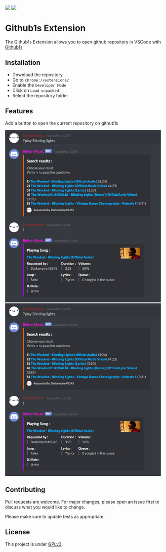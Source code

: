 ![](https://img.shields.io/codefactor/grade/github/Darkempire78/Github1s-Extension?style=for-the-badge) ![](https://img.shields.io/github/repo-size/Darkempire78/Github1s-Extension?style=for-the-badge)

# Github1s Extension

The Github1s Extension allows you to open github repository in VSCode with [Github1s](https://github.com/conwnet/github1s)

## Installation

* Download the repository
* Go to `chrome://extensions/`
* Enable the `Developer Mode`
* Click on `Load unpacked`
* Select the repository folder

## Features

Add a button to open the current repository on github1s

<img src="https://github.com/Darkempire78/Music-Discord-Bot/blob/main/capture1.png" width="600"/>
<img src="https://github.com/Darkempire78/Music-Discord-Bot/blob/main/capture1.png" width="600"/>


## Contributing

Pull requests are welcome. For major changes, please open an issue first to discuss what you would like to change.

Please make sure to update tests as appropriate.


## License

This project is under [GPLv3](https://github.com/Darkempire78/Github1s-Extension/blob/master/LICENSE).